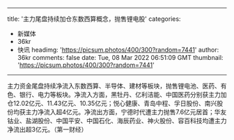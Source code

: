 
---
title: '主力尾盘持续加仓东数西算概念，抛售锂电股'
categories: 
 - 新媒体
 - 36kr
 - 快讯
headimg: 'https://picsum.photos/400/300?random=7441'
author: 36kr
comments: false
date: Tue, 08 Mar 2022 06:51:09 GMT
thumbnail: 'https://picsum.photos/400/300?random=7441'
---

<div>   
主力资金尾盘持续净流入东数西算、半导体、建材等板块，抛售锂电池、医药、有色、银行、电力等板块。净流入方面，黑牡丹、亿利洁能、中国医药分别获主力加仓12.02亿元、11.43亿元、10.35亿元；悦心健康、青岛中程、孚日股份、南兴股份均获主力净流入超4亿元。净流出方面，宁德时代遭主力抛售7.6亿元居首；华友钴业、盐湖股份、中国平安、中国石化、海辰药业、神火股份、容百科技均遭主力净流出超3亿元。（第一财经）  
</div>
            
